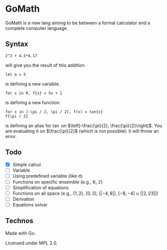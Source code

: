 # GoMath

GoMath is a new lang aiming to be between a formal calculator and a complete computer language.

## Syntax

```gomath
2^3 + 4.5*4.17
```
will give you the result of this addition.

```gomath
let a = 5
```
is defining a new variable.

```gomath
for x in R, f{x} = 5x + 1
```
is defining a new function.

```gomath
for x in ]-\pi / 2, \pi / 2[, f(x) = tan{x}
f{\pi / 2}
```
is defining an alias for $\tan$ on $\left]-\frac{\pi}{2}, \frac{\pi}{2}\right[$. 
You are evaluating it on $\frac{\pi}{2}$ (which is not possible): it will throw an error.

## Todo

- [x] Simple calcul
- [ ] Variable
- [ ] Using predefined variable (like $\pi$)
- [ ] Functions on specific ensemble (e.g., $\mathbb{R}$, $\mathbb{Z}$)
- [ ] Simplification of equations
- [ ] Functions on all space (e.g., $\{1, 2\}$, $[0, 3]$, $[| -4, 8 |]$, $[-8, -4]\cup [|2, 23|]$)
- [ ] Derivation
- [ ] Equations solver

## Technos

Made with Go.

Licensed under MPL 2.0.
